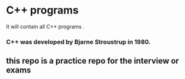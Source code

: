# C++ programs
It will contain all C++ programs .


### C++ was developed by Bjarne Stroustrup in 1980. 


## this repo is a practice repo for the interview or exams 
